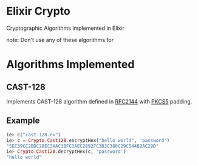 # Elixir Crypto

Cryptographic Algorithms implemented in Elixir

note: Don't use any of these algorithms for
# Algorithms Implemented

## CAST-128
Implements CAST-128 algorithm defined in [RFC2144](https://tools.ietf.org/html/rfc2144) with
[PKCS5](http://www.herongyang.com/Cryptography/DES-JDK-What-Is-PKCS5Padding.html) padding.

## Example
```elixir
ie> c("cast-128.ex")
ie> c = Crypto.Cast128.encryptHex("hello world", 'password') 
"5EC39CC2BDC28EC3AAC3BFC3AEC2892FC3B3C388C29C544B2AC29D"
ie> Crypto.Cast128.decryptHex(c, 'password')
"hello world"
```
